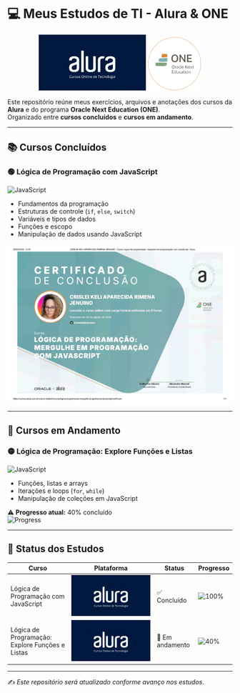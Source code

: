 # 💻 Meus Estudos de TI - Alura & ONE

<p align="center">
  <img src="logos/alura.webp" alt="Logo da Alura" width="240"/>
  <img src="logos/one.png" alt="Logo do ONE" width="120"/>
</p>

Este repositório reúne meus exercícios, arquivos e anotações dos cursos da **Alura** e do programa **Oracle Next Education (ONE)**.  
Organizado entre **cursos concluídos** e **cursos em andamento**.

---

## 📚 Cursos Concluídos

### 🟢 Lógica de Programação com JavaScript  
![JavaScript](https://img.shields.io/badge/JavaScript-F7DF1E?logo=javascript&logoColor=black)  

- Fundamentos da programação  
- Estruturas de controle (`if`, `else`, `switch`)  
- Variáveis e tipos de dados  
- Funções e escopo  
- Manipulação de dados usando JavaScript  

<img src="certificados/logica-de-programacao-js.jpg" alt="Certificado Lógica de Programação JavaScript" width="600"/>

---

## 🔄 Cursos em Andamento

### 🟡 Lógica de Programação: Explore Funções e Listas  
![JavaScript](https://img.shields.io/badge/JavaScript-F7DF1E?logo=javascript&logoColor=black)  

- Funções, listas e arrays  
- Iterações e loops (`for`, `while`)  
- Manipulação de coleções em JavaScript  

⚠️ **Progresso atual:** 40% concluído  
![Progress](https://img.shields.io/badge/Progresso-40%25-yellow)  

---

## 🚀 Status dos Estudos

| Curso | Plataforma | Status | Progresso |
|-------|------------|--------|-----------|
| Lógica de Programação com JavaScript | ![Alura](logos/alura.webp) | ✅ Concluído | ![100%](https://img.shields.io/badge/100%25-brightgreen) |
| Lógica de Programação: Explore Funções e Listas | ![Alura](logos/alura.webp) | 🔄 Em andamento | ![40%](https://img.shields.io/badge/40%25-yellow) |

---

✍️ *Este repositório será atualizado conforme avanço nos estudos.*
